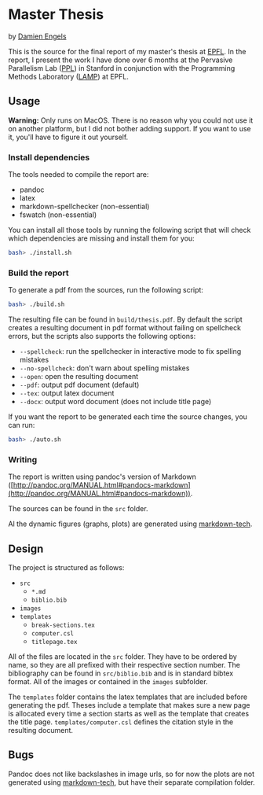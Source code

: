 # Master Thesis
by [Damien Engels](https://github.com/paullepoulpe)

This is the source for the final report of my master's thesis at [EPFL](http://epfl.ch). In the report, I present the work I have done over 6 months at the Pervasive Parallelism Lab ([PPL](https://ppl.stanford.edu/)) in Stanford in conjunction with the Programming Methods Laboratory ([LAMP](http://lamp.epfl.ch)) at EPFL.

## Usage
**Warning:** Only runs on MacOS. There is no reason why you could not use it on another platform, but I did not bother adding support. If you want to use it, you'll have to figure it out yourself.

### Install dependencies

The tools needed to compile the report are:

- pandoc
- latex
- markdown-spellchecker (non-essential)
- fswatch (non-essential)

You can install all those tools by running the following script that will check which dependencies are missing and install them for you:

```bash
bash> ./install.sh
```

### Build the report

To generate a pdf from the sources, run the following script:

```bash
bash> ./build.sh
```

The resulting file can be found in `build/thesis.pdf`. By default the script creates a resulting document in pdf format without failing on spellcheck errors, but the scripts also supports the following options:

- `--spellcheck`: run the spellchecker in interactive mode to fix spelling mistakes
- `--no-spellcheck`: don't warn about spelling mistakes
- `--open`: open the resulting document
- `--pdf`: output pdf document (default)
- `--tex`: output latex document
- `--docx`: output word document (does not include title page)


If you want the report to be generated each time the source changes, you can run:

```bash
bash> ./auto.sh
```

### Writing
The report is written using pandoc's version of Markdown ([http://pandoc.org/MANUAL.html#pandocs-markdown](http://pandoc.org/MANUAL.html#pandocs-markdown)).

The sources can be found in the `src` folder.

Al the dynamic figures (graphs, plots) are generated using [markdown-tech](https://markdown.tech).

## Design

The project is structured as follows:

- `src`
    - `*.md`
    - `biblio.bib`
- `images`
- `templates`
    - `break-sections.tex`
    - `computer.csl`
    - `titlepage.tex`

All of the files are located in the `src` folder. They have to be ordered by name, so they are all prefixed with their respective section number. The bibliography can be found in `src/biblio.bib` and is in standard bibtex format. All of the images or contained in the `images` subfolder. 

The `templates` folder contains the latex templates that are included before generating the pdf. Theses include a template that makes sure a new page is allocated every time a section starts as well as the template that creates the title page. `templates/computer.csl` defines the citation style in the resulting document.

## Bugs
Pandoc does not like backslashes in image urls, so for now the plots are not generated using [markdown-tech](https://markdown.tech), but have their separate compilation folder.
